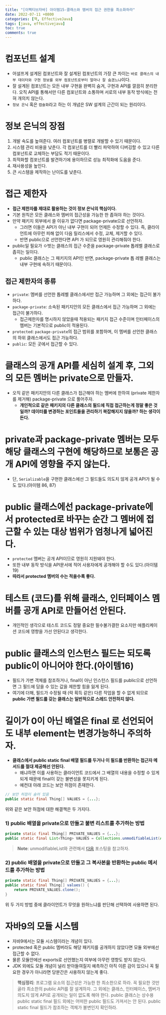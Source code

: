 ```yaml
---
title: "[이펙티브자바] 아이템15-클래스와 멤버의 접근 권한을 최소화하라"
date: 2022-07-11 +0800
categories: [책, EffectiveJava]
tags: [java, effectivejava]
toc: true
comments: true
---
```


# 컴포넌트 설계
- 어설프게 설계된 컴포넌트와 잘 설계된 컴포넌트의 가장 큰 차이는 `바로 클래스의 내부 데이터와 구현 정보를 외부 컴포넌트로부터 얼마나 잘 숨겼느냐`이다.
- 잘 설계된 컴포넌트는 모든 내부 구현을 완벽히 숨겨, 구현과 API를 깔끔히 분리한다. 오직 API를 통해서만 다른 컴포넌트와 소통하며 서로의 내부 동작 방식에는 전혀 개의치 않는다.
- `정보 은닉` 혹은 `캡슐화`라고 하는 이 개념은 SW 설계의 근간이 되는 원리이다.


# 정보 은닉의 장점
1) 개발 속도를 높여준다. 여러 컴포넌트를 병렬로 개발할 수 있기 때문이다.
2) 시스템 관리 비용을 낮춘다. 각 컴포넌트를 더 빨리 파악하여 디버깅할 수 있고 다른 컴포넌트로 교체하는 부담도 적기 때문이다. 
3) 최적화할 컴포넌트를 발견하기에 용이하므로 성능 최적화에 도움을 준다.
4) 재사용성을 높인다.
5) 큰 시스템을 제작하는 난이도를 낮춘다.

# 접근 제한자
- <b>접근 제한자를 제대로 활용하는 것이 정보 은닉의 핵심이다.</b>
- 기본 원칙은 모든 클래스와 멤버의 접근성을 가능한 한 좁혀야 하는 것이다.
- 만약 패키지 외부에서 쓸 이유가 없다면 package-private으로 선언하자.
  - 그러면 이들은 API가 아닌 내부 구현이 되어 언제든 수정할 수 있다. 즉, 클라이언트에 아무런 피해 없이 다음 릴리스에서 수정, 교체, 제거할 수 있다.
  - 반면 public으로 선언한다면 API 가 되므로 영원히 관리해줘야 한다.
- public일 필요가 ㅇ벗는 클래스의 접근 수준을 package-private 톱레벨 클래스로 좁히는 일이다.
  - public 클래스는 그 패키지의 API인 반면, package-private 톱 레벨 클래스는 내부 구현에 속하기 때문이다.

## 접근 제한자의 종류
- `private`: 멤버를 선언한 톱레벨 클래스에서만 접근 가능하며 그 외에는 접근이 불가하다. 
- `package-private`: 소속된 패키지안의 모든 클래스에서 접근 가능하며 그 외에는 접근이 불가하다.
  - 접근제한자를 명시하지 않았을때 적용되는 패키지 접근 수준이며 인터페이스의 멤버는 기본적으로 public이 적용된다.
- `protected`: `package-private`의 접근 범위를 포함하며, 이 멤버를 선언한 클래스의 하위 클래스에서도 접근 가능하다.
- `public`: 모든 곳에서 접근할 수 있다.

# 클래스의 공개 API를 세심히 설계 후, 그외의 모든 멤버는 private으로 만들자.
- 오직 같은 패키지안의 다른 클래스가 접근해야 하는 멤버에 한하여 (private 제한자를 제거해) package-private 으로 풀어주자.
  - <b>개인적으로 같은 패키지의 다른 클래스의 필드에 직접 접근하는게 정말 좋은 것일까? 데이터를 변경하는 포인트들을 관리하기 복잡해지지 않을까? 하는 생각이 든다.</b>

# private과 package-private 멤버는 모두 해당 클래스의 구현에 해당하므로 보통은 공개 API에 영향을 주지 않는다.
- 단, `Serializable`을 구현한 클래스에선 그 필드들도 의도치 않게 공개 API가 될 수 도 있다.(아이템 86, 87)

# public 클래스에선 package-private에서 protected로 바꾸는 순간 그 멤버에 접근할 수 있는 대상 범위가 엄청나게 넓어진다.
- `protected` 멤버는 공개 API이므로 영원히 지원돼야 한다.
- 또한 내부 동작 방식을 API문서에 적어 사용자에게 공개해야 할 수도 있다.(아이템19)
- <b>따라서 protected 멤버의 수는 적을수록 좋다.</b>

# 테스트 (코드)를 위해 클래스, 인터페이스 멤버를 공개 API로 만들어선 안된다.
- 개인적인 생각으로 테스트 코드도 정말 중요한 필수불가결한 요소지만 애플리케이션 코드에 영향을 가선 안된다고 생각한다.

# public 클래스의 인스턴스 필드는 되도록 public이 아니어야 한다.(아이템16)
- 필드가 가변 객체를 참조하거나, final이 아닌 인스턴스 필드를 public으로 선언하면 그 필드에 담을 수 있는 값을 제한할 힘을 잃게 된다.
- 여기에 더해, 필드가 수정될 때 (락 획득 같은) 다른 작업을 할 수 없게 되므로 <b>public 가변 필드를 갖는 클래스는 일반적으로 스레드 안전하지 않다.</b>

# 길이가 0이 아닌 배열은 final 로 선언되어도 내부 element는 변경가능하니 주의하자.
- <b>클래스에서 public static final 배열 필드를 두거나 이 필드를 반환하는 접근자 메서드를 절대 제공해선 안된다.</b>
  - 왜냐하면 이를 사용하는 클라이언트 코드에서 그 배열의 내용을 수정할 수 있게 되게 때문에 final이 갖는 불변성을 못지키게 된다.
  - 예컨대 아래 코드는 보안 허점이 존재한다.


```java
// 보안 허점이 숨어 있음
public static final Thing[] VALUES = {...};
```

위와 같은 보안 허점에 대한 해결책은 두 가지다.

### 1) public 배열을 private으로 만들고 불변 리스트를 추가하는 방법

```java
private static final Thing[] PRIVATE_VALUES = {...};
public static final List<Thing> VALUES = Collections.unmodifiableList(Arrays.asList(PRIVATE_VALUES));
```

> **Note**: unmodifiableList와 관련해서 [다음](https://jeonyoungho.github.io/posts/unmodifiableList/) 포스팅을 참고하자.

### 2) public 배열을 private으로 만들고 그 복사본을 반환하는 public 메서드를 추가하는 방법 

```java
private static final Thing[] PRIVATE_VALUES = {...};
public static final Thing[] values() {
    return PRIVATE_VALUES.clone();
}
```

위 두 가지 방법 중에 클라이언트가 무엇을 원하느냐를 판단해 선택하여 사용하면 된다.

# 자바9의 모듈 시스템
- 자바9에서는 모듈 시스템이라는 개념이 있다.
- protected 혹은 public 멤버라도 해당 패키지를 공개하지 않았다면 모듈 외부에선 접근할 수 없다.
- 물론 모듈안에선 exports로 선언했는지 여부에 아무런 영향도 받지 않는다.
- JDK 외에도 모듈 개념이 널리 받아들여질지 예측하긴 아직 이른 감이 있으니 꼭 필요한 경우가 아니라면 당분간은 사용하지 않는게 좋다.

> **핵심정리**: 프로그램 요소의 접근성은 가능한 한 최소한으로 하라. 꼭 필요한 것만 골라 최소한의 public API를 잘 설계하자. 그 외에는 클래스, 인터페이스, 멤버가 의도치 않게 API로 공개되는 일이 없도록 해야 한다. public 클래스는 상수용 public static final 필드 외에는 어떠한 public 필드도 가져서는 안 된다. public static final 필드가 참조하는 객체가 불변인지 확인하라.

